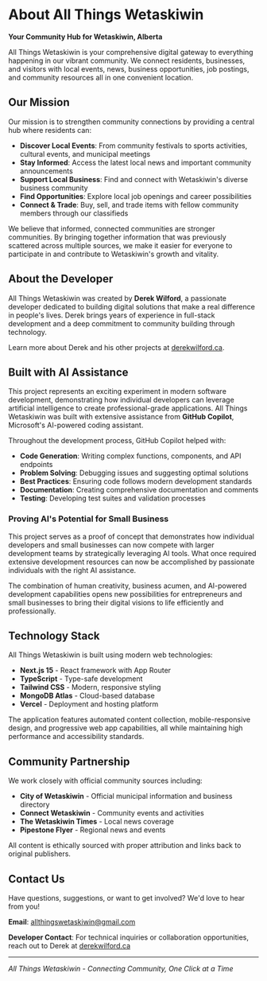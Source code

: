 # About All Things Wetaskiwin

**Your Community Hub for Wetaskiwin, Alberta**

All Things Wetaskiwin is your comprehensive digital gateway to everything happening in our vibrant community. We connect residents, businesses, and visitors with local events, news, business opportunities, job postings, and community resources all in one convenient location.

## Our Mission

Our mission is to strengthen community connections by providing a central hub where residents can:

- **Discover Local Events**: From community festivals to sports activities, cultural events, and municipal meetings
- **Stay Informed**: Access the latest local news and important community announcements  
- **Support Local Business**: Find and connect with Wetaskiwin's diverse business community
- **Find Opportunities**: Explore local job openings and career possibilities
- **Connect & Trade**: Buy, sell, and trade items with fellow community members through our classifieds

We believe that informed, connected communities are stronger communities. By bringing together information that was previously scattered across multiple sources, we make it easier for everyone to participate in and contribute to Wetaskiwin's growth and vitality.

## About the Developer

All Things Wetaskiwin was created by **Derek Wilford**, a passionate developer dedicated to building digital solutions that make a real difference in people's lives. Derek brings years of experience in full-stack development and a deep commitment to community building through technology.

Learn more about Derek and his other projects at [derekwilford.ca](https://derekwilford.ca).

## Built with AI Assistance

This project represents an exciting experiment in modern software development, demonstrating how individual developers can leverage artificial intelligence to create professional-grade applications. All Things Wetaskiwin was built with extensive assistance from **GitHub Copilot**, Microsoft's AI-powered coding assistant.

Throughout the development process, GitHub Copilot helped with:

- **Code Generation**: Writing complex functions, components, and API endpoints
- **Problem Solving**: Debugging issues and suggesting optimal solutions
- **Best Practices**: Ensuring code follows modern development standards
- **Documentation**: Creating comprehensive documentation and comments
- **Testing**: Developing test suites and validation processes

### Proving AI's Potential for Small Business

This project serves as a proof of concept that demonstrates how individual developers and small businesses can now compete with larger development teams by strategically leveraging AI tools. What once required extensive development resources can now be accomplished by passionate individuals with the right AI assistance.

The combination of human creativity, business acumen, and AI-powered development capabilities opens new possibilities for entrepreneurs and small businesses to bring their digital visions to life efficiently and professionally.

## Technology Stack

All Things Wetaskiwin is built using modern web technologies:

- **Next.js 15** - React framework with App Router
- **TypeScript** - Type-safe development
- **Tailwind CSS** - Modern, responsive styling
- **MongoDB Atlas** - Cloud-based database
- **Vercel** - Deployment and hosting platform

The application features automated content collection, mobile-responsive design, and progressive web app capabilities, all while maintaining high performance and accessibility standards.

## Community Partnership

We work closely with official community sources including:

- **City of Wetaskiwin** - Official municipal information and business directory
- **Connect Wetaskiwin** - Community events and activities
- **The Wetaskiwin Times** - Local news coverage
- **Pipestone Flyer** - Regional news and events

All content is ethically sourced with proper attribution and links back to original publishers.

## Contact Us

Have questions, suggestions, or want to get involved? We'd love to hear from you!

**Email**: [allthingswetaskiwin@gmail.com](mailto:allthingswetaskiwin@gmail.com?subject=About%20All%20Things%20Wetaskiwin)

**Developer Contact**: For technical inquiries or collaboration opportunities, reach out to Derek at [derekwilford.ca](https://derekwilford.ca)

---

*All Things Wetaskiwin - Connecting Community, One Click at a Time*